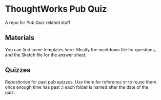 # ThoughtWorks Pub Quiz
A repo for Pub Quiz related stuff

## Materials
You can find some templates here. Mostly the markdown file for questions, and the Sketch file for the answer sheet.

## Quizzes
Repositories for past pub quizzes. Use them for reference or to reuse them once enough time has past :) each folder is named after the date of the quiz.
